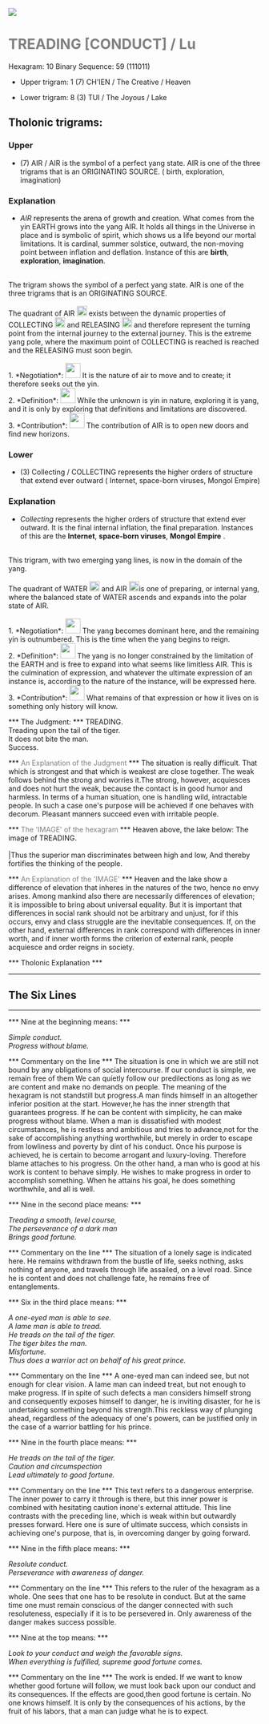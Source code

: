 

![](/assets/hexagram10.png)

# <span style="color:gray">TREADING [CONDUCT] /  Lu </span>
Hexagram: 10
Binary Sequence: 59 (111011)

* Upper trigram: 1 (7) CH'IEN / The Creative / Heaven

* Lower trigram: 8 (3) TUI / The Joyous / Lake

## <span style="brown:gray">Tholonic trigrams: </span>

### <span style="brown:gray">Upper </span>

* (7) AIR / AIR is the symbol of a perfect yang state. AIR is one of the three trigrams that is an ORIGINATING SOURCE. ( birth, exploration, imagination)

### <span style="brown:gray">Explanation</span>

* *AIR* represents the arena of growth and creation. What comes from the yin EARTH grows into the yang AIR. It holds all things in the Universe in place and is symbolic of spirit, which shows us a life beyond our mortal limitations.  It is cardinal, summer solstice, outward, the non-moving point between inflation and deflation. Instance of this are **birth**, **exploration**, **imagination**.<br/>
<br/>
The trigram shows the symbol of a perfect yang state. AIR is one of the three trigrams that is an ORIGINATING SOURCE.<br/>
<br/>
The quadrant of AIR <img src="../Images/bc/trigram-b07.png" style="width:20px"/> exists between the dynamic properties of COLLECTING <img src="../Images/bc/trigram-b03.png" style="width:20px"/> and RELEASING <img src="../Images/bc/trigram-b06.png" style="width:20px"/> and therefore represent the turning point from the internal journey to the external journey. This is the extreme yang pole, where the maximum point of COLLECTING is reached is reached and the RELEASING must soon begin.<br/>
<br/>
1. *Negotiation*: <img src="../Images/bc/yang.png" style="width:30px"/> It is the nature of air to move and to create; it therefore seeks out the yin.<br/>
2. *Definition*: <img src="../Images/bc/yang.png" style="width:30px"/> While the unknown is yin in nature, exploring it is yang, and it is only by exploring that definitions and limitations are discovered.<br/>
3. *Contribution*: <img src="../Images/bc/yang.png" style="width:30px"/> The contribution of AIR is to open new doors and find new horizons. 

### <span style="brown:gray">Lower </span>

* (3) Collecting / COLLECTING represents the higher orders of structure that extend ever outward ( Internet, space-born viruses, Mongol Empire)

### <span style="brown:gray">Explanation</span>

* *Collecting* represents the higher orders of structure that extend ever outward. It is the final internal inflation, the final preparation.  Instances of this are the **Internet**, **space-born viruses**, **Mongol Empire** .<br/>
<br/>
This trigram, with two emerging yang lines, is now in the domain of the yang.<br/>
<br/>
The quadrant of WATER <img src="../Images/bc/trigram-b01.png" style="width:20px"/> and AIR <img src="../Images/bc/trigram-b07.png" style="width:20px"/>is one of preparing, or internal yang, where the balanced state of WATER ascends and expands into the polar state of AIR.<br/>
<br/>
1. *Negotiation*: <img src="../Images/bc/yang.png" style="width:30px"/> The yang becomes dominant here, and the remaining yin is outnumbered. This is the time when the yang begins to reign.<br/>
2. *Definition*: <img src="../Images/bc/yang.png" style="width:30px"/> The yang is no longer constrained by the limitation of the EARTH and is free to expand into what seems like limitless AIR.  This is the culmination of expression, and whatever the ultimate expression of an instance is, according to the nature of the instance, will be expressed here. <br/>
3. *Contribution*: <img src="../Images/bc/yin.png" style="width:30px"/> What remains of that expression or how it lives on is something only history will know.



*** The Judgment: ***
TREADING.<br/>
Treading upon the tail of the tiger.<br/>
It does not bite the man.<br/>
Success.


*** <span style="color:gray">An Explanation of the Judgment</span> ***
The situation is really difficult. That which is strongest and that which is weakest are close together. The weak follows behind the strong and worries it.The strong, however, acquiesces and does not hurt the weak, because the contact is in good humor and harmless. In terms of a human situation, one is handling wild, intractable people. In such a case one's purpose will be achieved if one behaves with decorum. Pleasant manners succeed even with irritable people.

*** <span style="color:gray">The 'IMAGE' of the hexagram</span> ***
Heaven above, the lake below: The image of TREADING. <br/>
<br/>
|Thus the superior man discriminates between high and low, And thereby fortifies the thinking of the people.

*** <span style="color:gray">An Explanation of the 'IMAGE'</span> ***
Heaven and the lake show a difference of elevation that inheres in the natures of the two, hence no envy arises. Among mankind also there are necessarily differences of elevation; it is impossible to bring about universal equality. But it is important that differences in social rank should not be arbitrary and unjust, for if this occurs, envy and class struggle are the inevitable consequences. If, on the other hand, external differences in rank correspond with differences in inner worth, and if inner worth forms the criterion of external rank, people acquiesce and order reigns in society.

*** <span style="brown:gray">Tholonic Explanation </span> ***





---
## The Six Lines ##
---
*** Nine at the beginning means: ***

_Simple conduct.<br/>
Progress without blame._

*** Commentary on the line ***
The situation is one in which we are still not bound by any obligations of social intercourse. If our conduct is simple, we remain free of them We can quietly follow our predilections as long as we are content and make no demands on people. The meaning of the hexagram is not standstill but progress.A man finds himself in an altogether inferior position at the start. However,he has the inner strength that guarantees progress. If he can be content with simplicity, he can make progress without blame. When a man is dissatisfied with modest circumstances, he is restless and ambitious and tries to advance,not for the sake of accomplishing anything worthwhile, but merely in order to escape from lowliness and poverty by dint of his conduct. Once his purpose is achieved, he is certain to become arrogant and luxury-loving. Therefore blame attaches to his progress. On the other hand, a man who is good at his work is content to behave simply. He wishes to make progress in order to accomplish something. When he attains his goal, he does something worthwhile, and all is well.

*** Nine in the second place means: ***

_Treading a smooth, level course,<br/>
The perseverance of a dark man<br/>
Brings good fortune._

*** Commentary on the line ***
The situation of a lonely sage is indicated here. He remains withdrawn from the bustle of life, seeks nothing, asks nothing of anyone, and travels through life assailed, on a level road. Since he is content and does not challenge fate, he remains free of entanglements.

*** Six in the third place means: ***

_A one-eyed man is able to see.<br/>
A lame man is able to tread.<br/>
He treads on the tail of the tiger.<br/>
The tiger bites the man.<br/>
Misfortune.<br/>
Thus does a warrior act on behalf of his great prince._

*** Commentary on the line ***
A one-eyed man can indeed see, but not enough for clear vision. A lame man can indeed treat, but not enough to make progress. If in spite of such defects a man considers himself strong and consequently exposes himself to danger, he is inviting disaster, for he is undertaking something beyond his strength.This reckless way of plunging ahead, regardless of the adequacy of one's powers, can be justified only in the case of a warrior battling for his prince.

*** Nine in the fourth place means: ***

_He treads on the tail of the tiger.<br/>
Caution and circumspection<br/>
Lead ultimately to good fortune._

*** Commentary on the line ***
This text refers to a dangerous enterprise. The inner power to carry it through is there, but this inner power is combined with hesitating caution inone's external attitude. This line contrasts with the preceding line, which is weak within but outwardly presses forward. Here one is sure of ultimate success, which consists in achieving one's purpose, that is, in overcoming danger by going forward.

*** Nine in the fifth place means: ***

_Resolute conduct.<br/>
Perseverance with awareness of danger._

*** Commentary on the line ***
This refers to the ruler of the hexagram as a whole. One sees that one has to be resolute in conduct. But at the same time one must remain conscious of the danger connected with such resoluteness, especially if it is to be persevered in. Only awareness of the danger makes success possible.

*** Nine at the top means: ***

_Look to your conduct and weigh the favorable signs.<br/>
When everything is fulfilled, supreme good fortune comes._

*** Commentary on the line ***
The work is ended. If we want to know whether good fortune will follow, we must look back upon our conduct and its consequences. If the effects are good,then good fortune is certain. No one knows himself. It is only by the consequences of his actions, by the fruit of his labors, that a man can judge what he is to expect.

